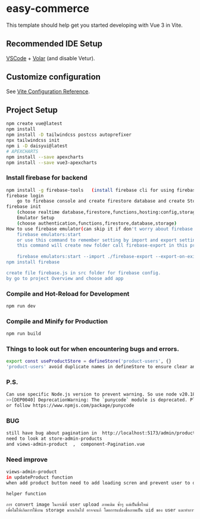 # easy-commerce

This template should help get you started developing with Vue 3 in Vite.

## Recommended IDE Setup

[VSCode](https://code.visualstudio.com/) + [Volar](https://marketplace.visualstudio.com/items?itemName=Vue.volar) (and disable Vetur).

## Customize configuration

See [Vite Configuration Reference](https://vitejs.dev/config/).

## Project Setup

```sh
npm create vue@latest
npm install
npm install -D tailwindcss postcss autoprefixer
npx tailwindcss init
npm i -D daisyui@latest
# APEXCHARTS  
npm install --save apexcharts
npm install --save vue3-apexcharts  
```
### Install firebase for backend
```sh
npm install -g firebase-tools   (install firebase cli for using firebase command) and firebase --version for check if cli is installed.
firebase login
    go to firebase console and create firestore database and create Storage  
firebase init
    (choose realtime database,firestore,functions,hosting:config,storage,emulators)
    Emulator Setup
    (choose authentication,functions,firestore,database,storage)
How to use firebase emulator(can skip it if don't worry about firebase pricing)
    firebase emulators:start
    or use this command to remember setting by import and export setting
    this command will create new folder call firebase-export in this project >>
    
    firebase emulators:start --import ./firebase-export --export-on-exit ./firebase-export
npm install firebase

create file firebase.js in src folder for firebase config.
by go to project Overview and choose add app
```

### Compile and Hot-Reload for Development

```sh
npm run dev
```

### Compile and Minify for Production

```sh
npm run build
```

### Things to look out for when encountering bugs and errors.
```sh
export const useProductStore = defineStore('product-users', {} 
'product-users' avoid duplicate names in defineStore to ensure clear and maintainable code.
```

### P.S.
```sh
Can use specific Node.js version to prevent warning. So use node v20.18.0 (npm v10.8.2) with command nvm i 20.18.0 for install and nvm use 20.18.0 --save 
>>[DEP0040] DeprecationWarning: The `punycode` module is deprecated. Please use a userland alternative instead.
or follow https://www.npmjs.com/package/punycode
```

### BUG
```sh
still have bug about pagination in  http://localhost:5173/admin/products
need to look at store-admin-products
and views-admin-product  ,  component-Pagination.vue
```

### Need improve
```sh
views-admin-product
in updateProduct function
when add product button need to add loading scren and prevent user to do anything when waiting for loading 

helper function

การ convert image ในกรณีที่ user upload ภาพเดิม ซ้ำๆ แต่เป็นชื่อใหม่
เพื่อไม่ให้เกิดการใช้งาน storage มากเกินไป อาจจะแก้ โดยการแปลงชื่อภาพเป็น uid ของ user และทำการแปลงเป็น type ตามที่เราต้องการ และอาจจะอนุญาตให้ upload มาแค่ png หรือ jpg หรือเมื่อ user upload มาเป็น format ไหน ให้แปลง format ไปเป็นตามที่เราต้องการ 
```

